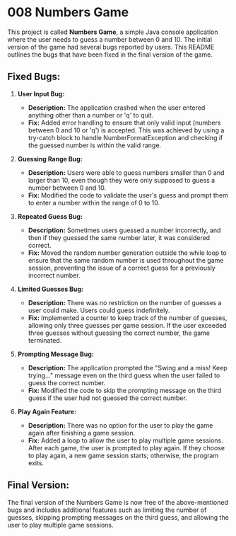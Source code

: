 # 008 Numbers Game

This project is called **Numbers Game**, a simple Java console application where the user needs to guess a number between 0 and 10. The initial version of the game had several bugs reported by users. This README outlines the bugs that have been fixed in the final version of the game.

## Fixed Bugs:

1. **User Input Bug:**
   - **Description:** The application crashed when the user entered anything other than a number or 'q' to quit.
   - **Fix:** Added error handling to ensure that only valid input (numbers between 0 and 10 or 'q') is accepted. This was achieved by using a try-catch block to handle NumberFormatException and checking if the guessed number is within the valid range.

2. **Guessing Range Bug:**
   - **Description:** Users were able to guess numbers smaller than 0 and larger than 10, even though they were only supposed to guess a number between 0 and 10.
   - **Fix:** Modified the code to validate the user's guess and prompt them to enter a number within the range of 0 to 10.

3. **Repeated Guess Bug:**
   - **Description:** Sometimes users guessed a number incorrectly, and then if they guessed the same number later, it was considered correct.
   - **Fix:** Moved the random number generation outside the while loop to ensure that the same random number is used throughout the game session, preventing the issue of a correct guess for a previously incorrect number.

4. **Limited Guesses Bug:**
   - **Description:** There was no restriction on the number of guesses a user could make. Users could guess indefinitely.
   - **Fix:** Implemented a counter to keep track of the number of guesses, allowing only three guesses per game session. If the user exceeded three guesses without guessing the correct number, the game terminated.

5. **Prompting Message Bug:**
   - **Description:** The application prompted the "Swing and a miss! Keep trying..." message even on the third guess when the user failed to guess the correct number.
   - **Fix:** Modified the code to skip the prompting message on the third guess if the user had not guessed the correct number.

6. **Play Again Feature:**
   - **Description:** There was no option for the user to play the game again after finishing a game session.
   - **Fix:** Added a loop to allow the user to play multiple game sessions. After each game, the user is prompted to play again. If they choose to play again, a new game session starts; otherwise, the program exits.

## Final Version:

The final version of the Numbers Game is now free of the above-mentioned bugs and includes additional features such as limiting the number of guesses, skipping prompting messages on the third guess, and allowing the user to play multiple game sessions.

